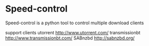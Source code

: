 Speed-control
=============

Speed-control is a python tool to control multiple download clients

support clients
  utorrent http://www.utorrent.com/
  transmissionbt http://www.transmissionbt.com/
  SABnzbd http://sabnzbd.org/
